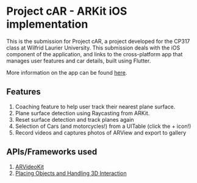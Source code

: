 # Project cAR - ARKit iOS implementation
This is the submission for Project cAR, a project developed for the CP317 class at Wilfrid Laurier University. This submission deals with the iOS component of the application, and links to the cross-platform app that manages user features and car details, built using Flutter. 

More information on the app can be found [here](https://github.com/lovette14/cAR-project).

## Features
1. Coaching feature to help user track their nearest plane surface.
2. Plane surface detection using Raycasting from ARKit.
3. Reset surface detection and track planes again
4. Selection of Cars (and motorcycles!) from a UITable (click the + icon!)
5. Record videos and captures photos of ARView and export to gallery

## APIs/Frameworks used
1. [ARVideoKit](https://github.com/AFathi/ARVideoKit)
2. [Placing Objects and Handling 3D Interaction](https://developer.apple.com/documentation/arkit/environmental_analysis/placing_objects_and_handling_3d_interaction)
